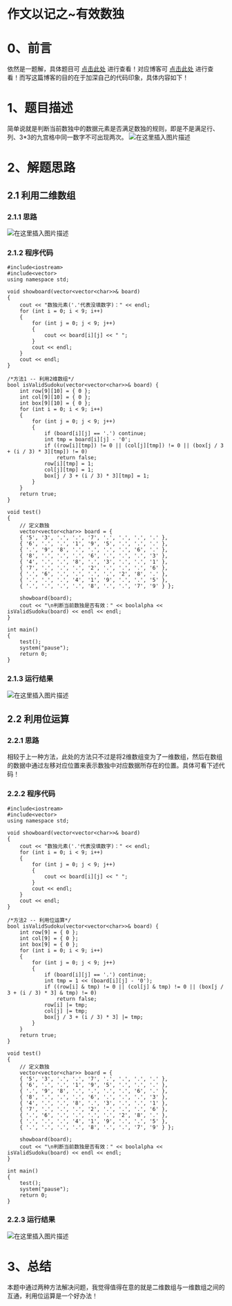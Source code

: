 作文以记之~有效数独
=
# 0、前言
依然是一题解，具体题目可 [点击此处](https://leetcode-cn.com/problems/valid-sudoku/) 进行查看！对应博客可 [点击此处](https://blog.csdn.net/m0_51961114/article/details/123865126) 进行查看！而写这篇博客的目的在于加深自己的代码印象，具体内容如下！
# 1、题目描述
简单说就是判断当前数独中的数据元素是否满足数独的规则，即是不是满足行、列、3*3的九宫格中同一数字不可出现两次。
![在这里插入图片描述](https://img-blog.csdnimg.cn/966ca78b0dde4d1c8b38016b0048b55f.png?x-oss-process=image/watermark,type_d3F5LXplbmhlaQ,shadow_50,text_Q1NETiBA5bCP5by6fg==,size_20,color_FFFFFF,t_70,g_se,x_16)

# 2、解题思路
## 2.1 利用二维数组
### 2.1.1 思路
![在这里插入图片描述](https://img-blog.csdnimg.cn/8d73ed855a404c18808972230ed2d5d4.png?x-oss-process=image/watermark,type_d3F5LXplbmhlaQ,shadow_50,text_Q1NETiBA5bCP5by6fg==,size_20,color_FFFFFF,t_70,g_se,x_16)
### 2.1.2 程序代码


	#include<iostream>
	#include<vector>
	using namespace std;
	
	void showboard(vector<vector<char>>& board)
	{
		cout << "数独元素('.'代表没填数字)：" << endl;
		for (int i = 0; i < 9; i++)
		{
			for (int j = 0; j < 9; j++)
			{
				cout << board[i][j] << " ";
			}
			cout << endl;
		}
		cout << endl;
	}
	
	/*方法1 -- 利用2维数组*/
	bool isValidSudoku(vector<vector<char>>& board) {
		int row[9][10] = { 0 };
		int col[9][10] = { 0 };
		int box[9][10] = { 0 };
		for (int i = 0; i < 9; i++)
		{
			for (int j = 0; j < 9; j++)
			{
				if (board[i][j] == '.') continue;
				int tmp = board[i][j] - '0';
				if ((row[i][tmp]) != 0 || (col[j][tmp]) != 0 || (box[j / 3 + (i / 3) * 3][tmp]) != 0)
					return false;
				row[i][tmp] = 1;
				col[j][tmp] = 1;
				box[j / 3 + (i / 3) * 3][tmp] = 1;
			}
		}
		return true;
	}
	
	void test()
	{
		// 定义数独
		vector<vector<char>> board = { 
		{ '5', '3', '.', '.', '7', '.', '.', '.', '.' },
		{ '6', '.', '.', '1', '9', '5', '.', '.', '.' },
		{ '.', '9', '8', '.', '.', '.', '.', '6', '.' },
		{ '8', '.', '.', '.', '6', '.', '.', '.', '3' },
		{ '4', '.', '.', '8', '.', '3', '.', '.', '1' },
		{ '7', '.', '.', '.', '2', '.', '.', '.', '6' },
		{ '.', '6', '.', '.', '.', '.', '2', '8', '.' },
		{ '.', '.', '.', '4', '1', '9', '.', '.', '5' },
		{ '.', '.', '.', '.', '8', '.', '.', '7', '9' } };
	
		showboard(board);
		cout << "\n判断当前数独是否有效：" << boolalpha << isValidSudoku(board) << endl << endl;
	}
	
	int main()
	{
		test();
		system("pause");
		return 0;
	}

### 2.1.3 运行结果
![在这里插入图片描述](https://img-blog.csdnimg.cn/0132fc58558d4f46a519c9e064917991.png?x-oss-process=image/watermark,type_d3F5LXplbmhlaQ,shadow_50,text_Q1NETiBA5bCP5by6fg==,size_20,color_FFFFFF,t_70,g_se,x_16)
## 2.2 利用位运算
### 2.2.1 思路
相较于上一种方法，此处的方法只不过是将2维数组变为了一维数组，然后在数组的数据中通过左移对应位置来表示数独中对应数据所存在的位置。具体可看下述代码！
### 2.2.2 程序代码

	#include<iostream>
	#include<vector>
	using namespace std;
	
	void showboard(vector<vector<char>>& board)
	{
		cout << "数独元素('.'代表没填数字)：" << endl;
		for (int i = 0; i < 9; i++)
		{
			for (int j = 0; j < 9; j++)
			{
				cout << board[i][j] << " ";
			}
			cout << endl;
		}
		cout << endl;
	}
	
	/*方法2 -- 利用位运算*/
	bool isValidSudoku(vector<vector<char>>& board) {
		int row[9] = { 0 };
		int col[9] = { 0 };
		int box[9] = { 0 };
		for (int i = 0; i < 9; i++)
		{
			for (int j = 0; j < 9; j++)
			{
				if (board[i][j] == '.') continue;
				int tmp = 1 << (board[i][j] - '0');
				if ((row[i] & tmp) != 0 || (col[j] & tmp) != 0 || (box[j / 3 + (i / 3) * 3] & tmp) != 0)
					return false;
				row[i] |= tmp;
				col[j] |= tmp;
				box[j / 3 + (i / 3) * 3] |= tmp;
			}
		}
		return true;
	}
	
	void test()
	{
		// 定义数独
		vector<vector<char>> board = { 
		{ '5', '3', '.', '.', '7', '.', '.', '.', '.' },
		{ '6', '.', '.', '1', '9', '5', '.', '.', '.' },
		{ '.', '9', '8', '.', '.', '.', '.', '6', '.' },
		{ '8', '.', '.', '.', '6', '.', '.', '.', '3' },
		{ '4', '.', '.', '8', '.', '3', '.', '.', '1' },
		{ '7', '.', '.', '.', '2', '.', '.', '.', '6' },
		{ '.', '6', '.', '.', '.', '.', '2', '8', '.' },
		{ '.', '.', '.', '4', '1', '9', '.', '.', '5' },
		{ '.', '.', '.', '.', '8', '.', '.', '7', '9' } };
	
		showboard(board);
		cout << "\n判断当前数独是否有效：" << boolalpha << isValidSudoku(board) << endl << endl;
	}
	
	int main()
	{
		test();
		system("pause");
		return 0;
	}

### 2.2.3 运行结果
![在这里插入图片描述](https://img-blog.csdnimg.cn/56c5f94c47864725a799e6f97ed7309e.png?x-oss-process=image/watermark,type_d3F5LXplbmhlaQ,shadow_50,text_Q1NETiBA5bCP5by6fg==,size_20,color_FFFFFF,t_70,g_se,x_16)
# 3、总结
本题中通过两种方法解决问题，我觉得值得在意的就是二维数组与一维数组之间的互通，利用位运算是一个好办法！
